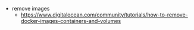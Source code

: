 

- remove images
  - https://www.digitalocean.com/community/tutorials/how-to-remove-docker-images-containers-and-volumes
